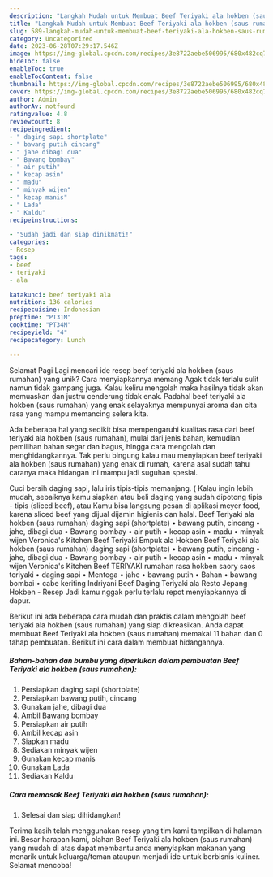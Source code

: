 ```yaml
---
description: "Langkah Mudah untuk Membuat Beef Teriyaki ala hokben (saus rumahan) yang Lezat"
title: "Langkah Mudah untuk Membuat Beef Teriyaki ala hokben (saus rumahan) yang Lezat"
slug: 589-langkah-mudah-untuk-membuat-beef-teriyaki-ala-hokben-saus-rumahan-yang-lezat
category: Uncategorized
date: 2023-06-28T07:29:17.546Z
image: https://img-global.cpcdn.com/recipes/3e8722aebe506995/680x482cq70/beef-teriyaki-ala-hokben-saus-rumahan-foto-resep-utama.jpg
hideToc: false
enableToc: true
enableTocContent: false
thumbnail: https://img-global.cpcdn.com/recipes/3e8722aebe506995/680x482cq70/beef-teriyaki-ala-hokben-saus-rumahan-foto-resep-utama.jpg
cover: https://img-global.cpcdn.com/recipes/3e8722aebe506995/680x482cq70/beef-teriyaki-ala-hokben-saus-rumahan-foto-resep-utama.jpg
author: Admin
authorAv: notfound
ratingvalue: 4.8
reviewcount: 8
recipeingredient:
- " daging sapi shortplate"
- " bawang putih cincang"
- " jahe dibagi dua"
- " Bawang bombay"
- " air putih"
- " kecap asin"
- " madu"
- " minyak wijen"
- " kecap manis"
- " Lada"
- " Kaldu"
recipeinstructions:

- "Sudah jadi dan siap dinikmati!"
categories:
- Resep
tags:
- beef
- teriyaki
- ala

katakunci: beef teriyaki ala 
nutrition: 136 calories
recipecuisine: Indonesian
preptime: "PT31M"
cooktime: "PT34M"
recipeyield: "4"
recipecategory: Lunch

---
```



Selamat Pagi Lagi mencari ide resep beef teriyaki ala hokben (saus rumahan) yang unik? Cara menyiapkannya memang Agak tidak terlalu sulit namun tidak gampang juga. Kalau keliru mengolah maka hasilnya tidak akan memuaskan dan justru cenderung tidak enak. Padahal beef teriyaki ala hokben (saus rumahan) yang enak selayaknya mempunyai aroma dan cita rasa yang mampu memancing selera kita.


Ada beberapa hal yang sedikit bisa mempengaruhi kualitas rasa dari beef teriyaki ala hokben (saus rumahan), mulai dari jenis bahan, kemudian pemilihan bahan segar dan bagus, hingga cara mengolah dan menghidangkannya. Tak perlu bingung kalau mau menyiapkan beef teriyaki ala hokben (saus rumahan) yang enak di rumah, karena asal sudah tahu caranya maka hidangan ini mampu jadi suguhan spesial.

Cuci bersih daging sapi, lalu iris tipis-tipis memanjang. ( Kalau ingin lebih mudah, sebaiknya kamu siapkan atau beli daging yang sudah dipotong tipis - tipis (sliced beef), atau Kamu bisa langsung pesan di aplikasi meyer food, karena sliced beef yang dijual dijamin higienis dan halal. Beef Teriyaki ala hokben (saus rumahan) daging sapi (shortplate) • bawang putih, cincang • jahe, dibagi dua • Bawang bombay • air putih • kecap asin • madu • minyak wijen Veronica&#39;s Kitchen Beef Teriyaki Empuk ala Hokben Beef Teriyaki ala hokben (saus rumahan) daging sapi (shortplate) • bawang putih, cincang • jahe, dibagi dua • Bawang bombay • air putih • kecap asin • madu • minyak wijen Veronica&#39;s Kitchen Beef TERIYAKI rumahan rasa hokben saory saos teriyaki • daging sapi • Mentega • jahe • bawang putih • Bahan • bawang bombai • cabe keriting Indriyani Beef Daging Teriyaki ala Resto Jepang Hokben - Resep Jadi kamu nggak perlu terlalu repot menyiapkannya di dapur.


Berikut ini ada beberapa cara mudah dan praktis dalam mengolah beef teriyaki ala hokben (saus rumahan) yang siap dikreasikan. Anda dapat membuat Beef Teriyaki ala hokben (saus rumahan) memakai 11 bahan dan 0 tahap pembuatan. Berikut ini cara dalam membuat hidangannya.

<!--inarticleads1-->

##### Bahan-bahan dan bumbu yang diperlukan dalam pembuatan Beef Teriyaki ala hokben (saus rumahan):

1. Persiapkan  daging sapi (shortplate)
1. Persiapkan  bawang putih, cincang
1. Gunakan  jahe, dibagi dua
1. Ambil  Bawang bombay
1. Persiapkan  air putih
1. Ambil  kecap asin
1. Siapkan  madu
1. Sediakan  minyak wijen
1. Gunakan  kecap manis
1. Gunakan  Lada
1. Sediakan  Kaldu




<!--inarticleads2-->

##### Cara memasak Beef Teriyaki ala hokben (saus rumahan):


1. Selesai dan siap dihidangkan!



Terima kasih telah menggunakan resep yang tim kami tampilkan di halaman ini. Besar harapan kami, olahan Beef Teriyaki ala hokben (saus rumahan) yang mudah di atas dapat membantu anda menyiapkan makanan yang menarik untuk keluarga/teman ataupun menjadi ide untuk berbisnis kuliner. Selamat mencoba!
